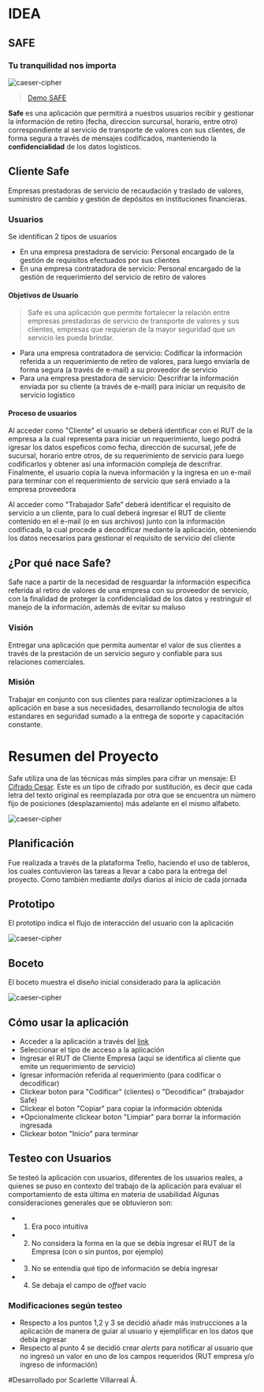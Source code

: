 # IDEA

## SAFE
### Tu tranquilidad nos importa

![caeser-cipher](src/logo.jpg)

> [Demo SAFE](https://villarrealscarlette.github.io/SCL010-Cipher/src/index.html)

**Safe** es una aplicación que permitirá a nuestros usuarios recibir y gestionar la información de retiro (fecha, direccion surcursal, horario, entre otro) correspondiente al servicio de transporte de valores con sus clientes, de forma segura a través de mensajes codificados, manteniendo la **confidencialidad** de los datos logísticos.  

## Cliente Safe

Empresas prestadoras de servicio de recaudación y traslado de valores, suministro de cambio y gestión de depósitos en instituciones financieras.

### Usuarios
Se identifican 2 tipos de usuarios
- En una empresa prestadora de servicio: Personal encargado de la gestión de requisitos efectuados por sus clientes
- En una empresa contratadora de servicio: Personal encargado de la gestión de requerimiento del servicio de retiro de valores

#### Objetivos de Usuario
> Safe es una aplicación que permite fortalecer la relación entre empresas prestadoras de servicio de transporte de valores y sus clientes, empresas que requieran de la mayor seguridad que un servicio les pueda brindar. 
- Para una empresa contratadora de servicio: Codificar la información referida a un requerimiento de retiro de valores, para luego enviarla de forma segura (a través de e-mail) a su proveedor de servicio
- Para una empresa prestadora de servicio: Descrifrar la información enviada por su cliente (a través de e-mail) para iniciar un requisito de servicio logistico
#### Proceso de usuarios
Al acceder como "Cliente" el usuario se deberá identificar con el RUT de la empresa a la cual representa para iniciar un requerimiento, luego podrá igresar los datos espeficos como fecha, dirección de sucursal, jefe de sucursal, horario entre otros, de su requerimiento de servicio para luego codificarlos y obtener así una información compleja de descrifrar. Finalmente, el usuario copia la nueva información y la ingresa en un e-mail para terminar con el requerimiento de servicio que será enviado a la empresa proveedora

Al acceder como "Trabajador Safe" deberá identificar el requisito de servicio a un cliente, para lo cual deberá ingresar el RUT de cliente contenido en el e-mail (o en sus archivos) junto con la información codificada, la cual procede a decodificar mediante la aplicación, obteniendo los datos necesarios para gestionar el requisito de servicio del cliente

## ¿Por qué nace Safe?
Safe nace a partir de la necesidad de resguardar la información especifica referida al retiro de valores de una empresa con su proveedor de servicio, con la finalidad de proteger la confidencialidad de los datos y restringuir el manejo de la información, además de evitar su maluso 

### Visión
Entregar una aplicación que permita aumentar el valor de sus clientes a través de la prestación de un servicio seguro y confiable para sus relaciones comerciales.

### Misión
Trabajar en conjunto con sus clientes para realizar optimizaciones a la aplicación en base a sus necesidades, desarrollando tecnologia de altos estandares en seguridad sumado a la entrega de soporte y capacitación constante.

# Resumen del Proyecto

Safe utiliza una de las técnicas más simples para cifrar un mensaje: El [Cifrado Cesar](https://en.wikipedia.org/wiki/Caesar_cipher). Este es un tipo de cifrado por sustitución, es decir que cada letra del texto original es reemplazada por otra que se encuentra un número fijo de posiciones (desplazamiento) más adelante en el mismo alfabeto.

![caeser-cipher](https://upload.wikimedia.org/wikipedia/commons/thumb/2/2b/Caesar3.svg/2000px-Caesar3.svg.png)

## Planificación
Fue realizada a través de la plataforma Trello, haciendo el uso de tableros, los cuales contuvieron las tareas a llevar a cabo para la entrega del proyecto. Como también mediante _dailys_ diarios al inicio de cada jornada

## Prototipo
El prototipo indica el flujo de interacción del usuario con la aplicación

![caeser-cipher](src/prototiposafe.jpg)

## Boceto
El boceto muestra el diseño inicial considerado para la aplicación

![caeser-cipher](src/bocetosafe.jpg)

## Cómo usar la aplicación
- Acceder a la aplicación a través del [link](https://villarrealscarlette.github.io/SCL010-Cipher/src/index.html)
- Seleccionar el tipo de acceso a la aplicación
- Ingresar el RUT de Cliente Empresa (aquí se identifica al cliente que emite un requerimiento de servicio)
- Igresar información referida al requerimiento (para codificar o decodificar)
- Clickear boton para "Codificar" (clientes) o "Decodificar" (trabajador Safe)
- Clickear el boton "Copiar" para copiar la información obtenida
- *Opcionalmente clickear boton "Limpiar" para borrar la información ingresada
- Clickear boton "Inicio" para terminar 

 ## Testeo con Usuarios
 Se testeó la aplicación con usuarios, diferentes de los usuarios reales, a quienes se puso en contexto del trabajo de la aplicación para evaluar el comportamiento de esta última en materia de usabilidad
 Algunas consideraciones generales que se obtuvieron son:
 - 1. Era poco intuitiva
 - 2. No considera la forma en la que se debía ingresar el RUT de la Empresa (con o sin puntos, por ejemplo)
 - 3. No se entendía qué tipo de información se debía ingresar
 - 4. Se debaja el campo de _offset_ vacío 

 ### Modificaciones según testeo
 - Respecto a los puntos 1,2 y 3 se decidió añadir más instrucciones a la aplicación de manera de guiar al usuario y ejemplificar en los datos que debía ingresar
 - Respecto al punto 4 se decidió crear _alerts_ para notificar al usuario que no ingresó un valor en uno de los campos requeridos (RUT empresa y/o ingreso de información)

 #Desarrollado por
 Scarlette Villarreal Á.